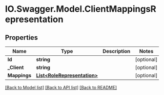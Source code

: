# IO.Swagger.Model.ClientMappingsRepresentation
## Properties

Name | Type | Description | Notes
------------ | ------------- | ------------- | -------------
**Id** | **string** |  | [optional] 
**_Client** | **string** |  | [optional] 
**Mappings** | [**List&lt;RoleRepresentation&gt;**](RoleRepresentation.md) |  | [optional] 

[[Back to Model list]](../README.md#documentation-for-models) [[Back to API list]](../README.md#documentation-for-api-endpoints) [[Back to README]](../README.md)

